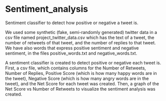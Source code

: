 # Sentiment_analysis
Sentiment classifier to detect how positive or negative a tweet is. 

We used some synthetic (fake, semi-randomly generated) twitter data in a csv file named project_twitter_data.csv which has the text of a tweet, the number of retweets of that tweet, and the number of replies to that tweet. We have also words that express positive sentiment and negative sentiment, in the files positive_words.txt and negative_words.txt.

A sentiment classifier is created to detect positive or negative each tweet is. First, a  csv file, which contains columns for the Number of Retweets, Number of Replies, Positive Score (which is how many happy words are in the tweet), Negative Score (which is how many angry words are in the tweet), and the Net Score for each tweet was created. Then,  a graph of the Net Score vs Number of Retweets to visualize the sentiment analysis was created.
